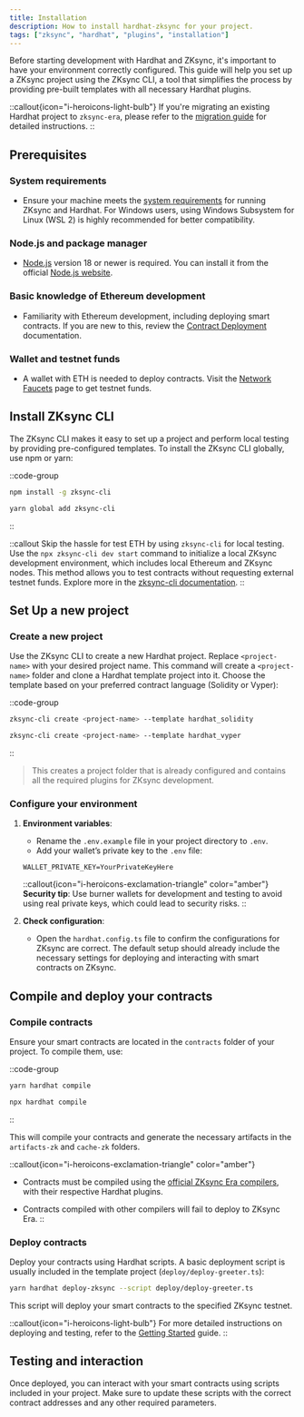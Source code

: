 ```yaml
---
title: Installation
description: How to install hardhat-zksync for your project.
tags: ["zksync", "hardhat", "plugins", "installation"]
---
```


Before starting development with Hardhat and ZKsync, it's important to have your environment correctly configured. This guide will help you set up a
ZKsync project using the ZKsync CLI, a tool that simplifies the process by providing pre-built templates with all necessary Hardhat plugins.

::callout{icon="i-heroicons-light-bulb"}
If you're migrating an existing Hardhat project to `zksync-era`, please refer to
the [migration guide](/zksync-era/tooling/hardhat/guides/migrating-to-zksync) for detailed instructions.
::

## Prerequisites

### System requirements

- Ensure your machine meets the [system requirements](%%zk_git_repo_era-compiler-solidity%%/tree/main#system-requirements) for running ZKsync and
Hardhat. For Windows users, using Windows Subsystem for Linux (WSL 2) is highly recommended for better compatibility.

### Node.js and package manager

- [Node.js](https://nodejs.org) version 18 or newer is required. You can install it from the official [Node.js website](https://nodejs.org).

### Basic knowledge of Ethereum development

- Familiarity with Ethereum development, including deploying smart contracts. If you are new to this, review
the [Contract Deployment](/zksync-protocol/differences/contract-deployment) documentation.

### Wallet and testnet funds

- A wallet with ETH is needed to deploy contracts. Visit the [Network Faucets](/zksync-era/ecosystem/network-faucets) page to get testnet funds.

## Install ZKsync CLI

The ZKsync CLI makes it easy to set up a project and perform local testing by providing pre-configured templates. To install the ZKsync CLI
globally, use npm or yarn:

::code-group

```bash [npm]
npm install -g zksync-cli
```

```bash [yarn]
yarn global add zksync-cli
```

::

::callout
Skip the hassle for test ETH by using `zksync-cli` for local testing.
Use the `npx zksync-cli dev start` command to initialize a local ZKsync development environment, which includes local Ethereum and ZKsync nodes.
This method allows you to test contracts without requesting external testnet funds. Explore more in the [zksync-cli documentation](/zksync-era/tooling/zksync-cli).
::

## Set Up a new project

### Create a new project

Use the ZKsync CLI to create a new Hardhat project. Replace `<project-name>` with your desired project name. This command will create
a `<project-name>` folder and clone a Hardhat template project into it. Choose the template based on your preferred contract language (Solidity or Vyper):

::code-group

```bash [Solidity]
zksync-cli create <project-name> --template hardhat_solidity
```

```bash [Vyper]
zksync-cli create <project-name> --template hardhat_vyper
```

::

> This creates a project folder that is already configured and contains all the required plugins for ZKsync development.

### Configure your environment

1. **Environment variables**:
   - Rename the `.env.example` file in your project directory to `.env`.
   - Add your wallet’s private key to the `.env` file:

   ```text
   WALLET_PRIVATE_KEY=YourPrivateKeyHere
   ```

   ::callout{icon="i-heroicons-exclamation-triangle" color="amber"}
   **Security tip**: Use burner wallets for development and testing to avoid using real private keys, which could lead to security risks.
   ::

2. **Check configuration**:
   - Open the `hardhat.config.ts` file to confirm the configurations for ZKsync are correct. The default setup should already include the necessary
   settings for deploying and interacting with smart contracts on ZKsync.

## Compile and deploy your contracts

### Compile contracts

Ensure your smart contracts are located in the `contracts` folder of your project. To compile them, use:

::code-group

```bash [yarn]
yarn hardhat compile
```

```bash [npx]
npx hardhat compile
```

::

This will compile your contracts and generate the necessary artifacts in the `artifacts-zk` and `cache-zk` folders.

::callout{icon="i-heroicons-exclamation-triangle" color="amber"}

- Contracts must be compiled using the
[official ZKsync Era compilers](/zksync-protocol/compiler/toolchain), with their respective Hardhat plugins.

- Contracts compiled with other compilers will fail to deploy to ZKsync Era.
::

### Deploy contracts

Deploy your contracts using Hardhat scripts. A basic deployment script is usually included in the template project (`deploy/deploy-greeter.ts`):

```bash
yarn hardhat deploy-zksync --script deploy/deploy-greeter.ts
```

This script will deploy your smart contracts to the specified ZKsync testnet.

::callout{icon="i-heroicons-light-bulb"}
For more detailed instructions on deploying and testing, refer to the [Getting Started](/zksync-era/tooling/hardhat/guides/getting-started) guide.
::

## Testing and interaction

Once deployed, you can interact with your smart contracts using scripts included in your project. Make sure to update these scripts with the correct
contract addresses and any other required parameters.
